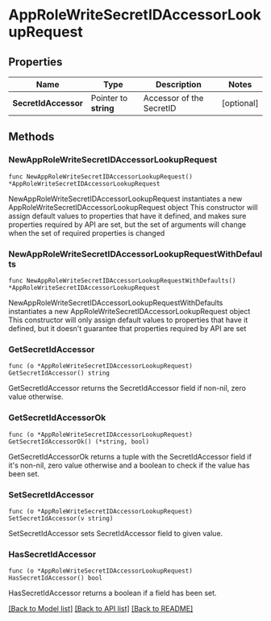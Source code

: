 # AppRoleWriteSecretIDAccessorLookupRequest

## Properties

Name | Type | Description | Notes
------------ | ------------- | ------------- | -------------
**SecretIdAccessor** | Pointer to **string** | Accessor of the SecretID | [optional] 

## Methods

### NewAppRoleWriteSecretIDAccessorLookupRequest

`func NewAppRoleWriteSecretIDAccessorLookupRequest() *AppRoleWriteSecretIDAccessorLookupRequest`

NewAppRoleWriteSecretIDAccessorLookupRequest instantiates a new AppRoleWriteSecretIDAccessorLookupRequest object
This constructor will assign default values to properties that have it defined,
and makes sure properties required by API are set, but the set of arguments
will change when the set of required properties is changed

### NewAppRoleWriteSecretIDAccessorLookupRequestWithDefaults

`func NewAppRoleWriteSecretIDAccessorLookupRequestWithDefaults() *AppRoleWriteSecretIDAccessorLookupRequest`

NewAppRoleWriteSecretIDAccessorLookupRequestWithDefaults instantiates a new AppRoleWriteSecretIDAccessorLookupRequest object
This constructor will only assign default values to properties that have it defined,
but it doesn't guarantee that properties required by API are set

### GetSecretIdAccessor

`func (o *AppRoleWriteSecretIDAccessorLookupRequest) GetSecretIdAccessor() string`

GetSecretIdAccessor returns the SecretIdAccessor field if non-nil, zero value otherwise.

### GetSecretIdAccessorOk

`func (o *AppRoleWriteSecretIDAccessorLookupRequest) GetSecretIdAccessorOk() (*string, bool)`

GetSecretIdAccessorOk returns a tuple with the SecretIdAccessor field if it's non-nil, zero value otherwise
and a boolean to check if the value has been set.

### SetSecretIdAccessor

`func (o *AppRoleWriteSecretIDAccessorLookupRequest) SetSecretIdAccessor(v string)`

SetSecretIdAccessor sets SecretIdAccessor field to given value.

### HasSecretIdAccessor

`func (o *AppRoleWriteSecretIDAccessorLookupRequest) HasSecretIdAccessor() bool`

HasSecretIdAccessor returns a boolean if a field has been set.


[[Back to Model list]](../README.md#documentation-for-models) [[Back to API list]](../README.md#documentation-for-api-endpoints) [[Back to README]](../README.md)


